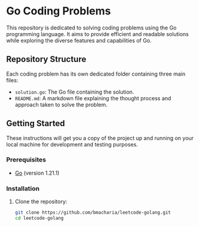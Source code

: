 # Go Coding Problems

This repository is dedicated to solving coding problems using the Go programming language. It aims to provide efficient and readable solutions while exploring the diverse features and capabilities of Go.

## Repository Structure

Each coding problem has its own dedicated folder containing three main files:

- `solution.go`: The Go file containing the solution.
- `README.md`: A markdown file explaining the thought process and approach taken to solve the problem.

## Getting Started

These instructions will get you a copy of the project up and running on your local machine for development and testing purposes.

### Prerequisites

- [Go](https://golang.org/dl/) (version 1.21.1)

### Installation

1. Clone the repository:
   ```bash
   git clone https://github.com/bmacharia/leetcode-golang.git
   cd leetcode-golang
   ```
